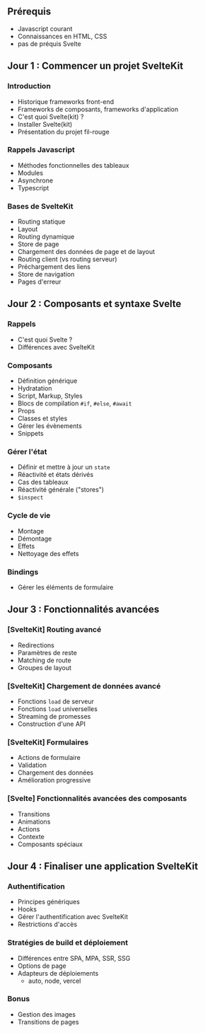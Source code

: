 ## Prérequis

- Javascript courant
- Connaissances en HTML, CSS
- pas de préquis Svelte

## Jour 1 : Commencer un projet SvelteKit

### Introduction

- Historique frameworks front-end
- Frameworks de composants, frameworks d'application
- C'est quoi Svelte(kit) ?
- Installer Svelte(kit)
- Présentation du projet fil-rouge

### Rappels Javascript

- Méthodes fonctionnelles des tableaux
- Modules
- Asynchrone
- Typescript

### Bases de SvelteKit

- Routing statique
- Layout
- Routing dynamique
- Store de page
- Chargement des données de page et de layout
- Routing client (vs routing serveur)
- Préchargement des liens
- Store de navigation
- Pages d'erreur

## Jour 2 : Composants et syntaxe Svelte

### Rappels

- C'est quoi Svelte ?
- Différences avec SvelteKit

### Composants

- Définition générique
- Hydratation
- Script, Markup, Styles
- Blocs de compilation `#if`, `#else`, `#await`
- Props
- Classes et styles
- Gérer les évènements
- Snippets

### Gérer l'état

- Définir et mettre à jour un `state`
- Réactivité et états dérivés
- Cas des tableaux
- Réactivité générale ("stores")
- `$inspect`

### Cycle de vie

- Montage
- Démontage
- Effets
- Nettoyage des effets

### Bindings

- Gérer les éléments de formulaire

## Jour 3 : Fonctionnalités avancées

### [SvelteKit] Routing avancé

- Redirections
- Paramètres de reste
- Matching de route
- Groupes de layout

### [SvelteKit] Chargement de données avancé

- Fonctions `load` de serveur
- Fonctions `load` universelles
- Streaming de promesses
- Construction d'une API

### [SvelteKit] Formulaires

- Actions de formulaire
- Validation
- Chargement des données
- Amélioration progressive

### [Svelte] Fonctionnalités avancées des composants

- Transitions
- Animations
- Actions
- Contexte
- Composants spéciaux

## Jour 4 : Finaliser une application SvelteKit

### Authentification

- Principes génériques
- Hooks
- Gérer l'authentification avec SvelteKit
- Restrictions d'accès

### Stratégies de build et déploiement

- Différences entre SPA, MPA, SSR, SSG
- Options de page
- Adapteurs de déploiements
  - auto, node, vercel

### Bonus

- Gestion des images
- Transitions de pages
